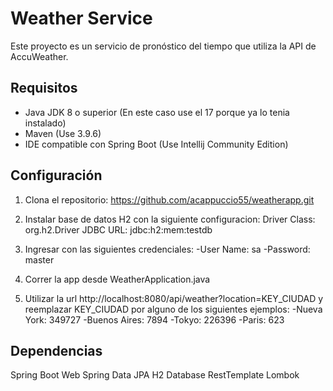 # Weather Service

Este proyecto es un servicio de pronóstico del tiempo que utiliza la API de AccuWeather.

## Requisitos

- Java JDK 8 o superior (En este caso use el 17 porque ya lo tenia instalado)
- Maven (Use 3.9.6)
- IDE compatible con Spring Boot (Use Intellij Community Edition)

## Configuración

1. Clona el repositorio:
    https://github.com/acappuccio55/weatherapp.git

2. Instalar base de datos H2 con la siguiente configuracion:
    Driver Class: org.h2.Driver
    JDBC URL: jdbc:h2:mem:testdb

3. Ingresar con las siguientes credenciales:
    -User Name: sa
    -Password: master

4. Correr la app desde WeatherApplication.java

4. Utilizar la url http://localhost:8080/api/weather?location=KEY_CIUDAD y reemplazar KEY_CIUDAD por alguno de los siguientes ejemplos:
    -Nueva York: 349727
    -Buenos Aires: 7894
    -Tokyo: 226396
    -Paris: 623

## Dependencias

Spring Boot Web
Spring Data JPA
H2 Database
RestTemplate
Lombok

